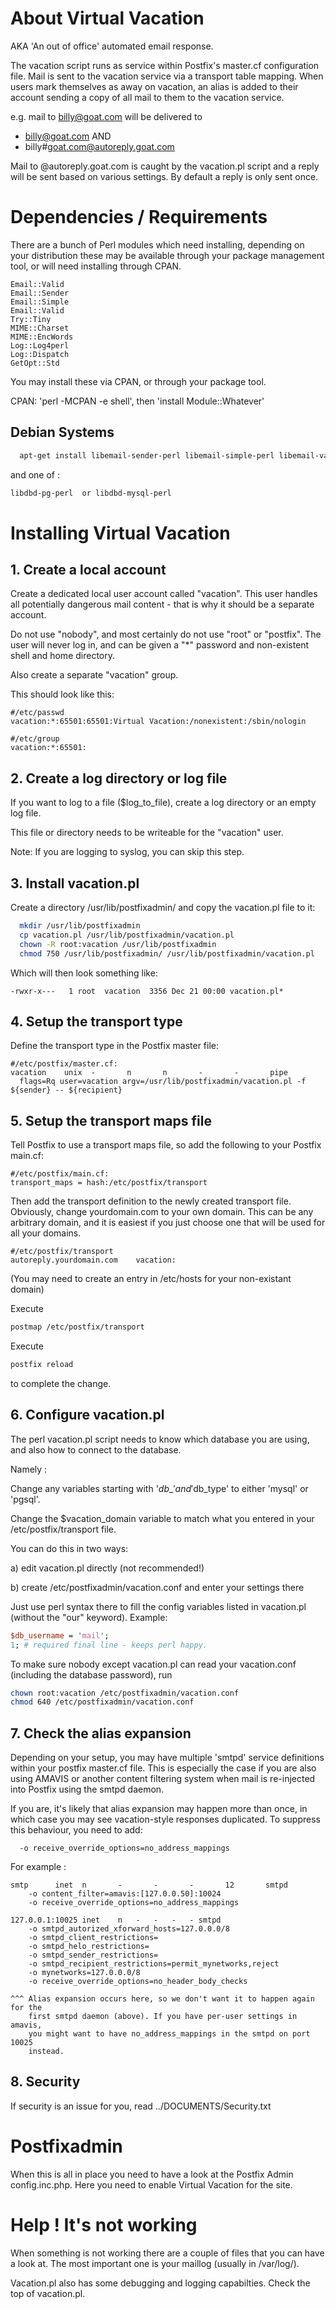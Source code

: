 # About Virtual Vacation

AKA 'An out of office' automated email response.

The vacation script runs as service within Postfix's master.cf configuration file.
Mail is sent to the vacation service via a transport table mapping.
When users mark themselves as away on vacation, an alias is added to their account 
sending a copy of all mail to them to the vacation service.

e.g. mail to billy@goat.com will be delivered to 

 * billy@goat.com AND 
 * billy#goat.com@autoreply.goat.com

Mail to @autoreply.goat.com is caught by the vacation.pl script and a reply 
will be sent based on various settings. By default a reply is only sent once.

# Dependencies / Requirements

There are a bunch of Perl modules which need installing, depending on your 
distribution these may be available through your package management tool, or
will need installing through CPAN.

```
Email::Valid
Email::Sender
Email::Simple
Email::Valid
Try::Tiny
MIME::Charset
MIME::EncWords
Log::Log4perl
Log::Dispatch
GetOpt::Std
```

You may install these via CPAN, or through your package tool.

CPAN: 'perl -MCPAN -e shell', then 'install Module::Whatever'


## Debian Systems 


```bash
  apt-get install libemail-sender-perl libemail-simple-perl libemail-valid-perl libtry-tiny-perl libdbd-pg-perl libemail-mime-perl liblog-log4perl-perl liblog-dispatch-perl libgetopt-argvfile-perl libmime-charset-perl libmime-encwords-perl libmime-encwords-perl 
```

and one of : 
```bash
libdbd-pg-perl  or libdbd-mysql-perl 
```


# Installing Virtual Vacation

## 1. Create a local account

Create a dedicated local user account called "vacation". 
This user handles all potentially dangerous mail content - that is why it
should be a separate account.

Do not use "nobody", and most certainly do not use "root" or "postfix".  The
user will never log in, and can be given a "*" password and non-existent
shell and home directory.

Also create a separate "vacation" group.

This should look like this:

```raw
#/etc/passwd
vacation:*:65501:65501:Virtual Vacation:/nonexistent:/sbin/nologin
```

```raw
#/etc/group
vacation:*:65501:
```

## 2. Create a log directory or log file

If you want to log to a file ($log\_to\_file), create a log directory or an 
empty log file.

This file or directory needs to be writeable for the "vacation" user.

Note: If you are logging to syslog, you can skip this step.


## 3. Install vacation.pl

Create a directory /usr/lib/postfixadmin/ and copy the vacation.pl file to it:

```bash
  mkdir /usr/lib/postfixadmin
  cp vacation.pl /usr/lib/postfixadmin/vacation.pl
  chown -R root:vacation /usr/lib/postfixadmin
  chmod 750 /usr/lib/postfixadmin/ /usr/lib/postfixadmin/vacation.pl
```

Which will then look something like:

```raw
-rwxr-x---   1 root  vacation  3356 Dec 21 00:00 vacation.pl*
```


## 4. Setup the transport type

Define the transport type in the Postfix master file:

```raw
#/etc/postfix/master.cf:
vacation    unix  -       n       n       -       -       pipe
  flags=Rq user=vacation argv=/usr/lib/postfixadmin/vacation.pl -f ${sender} -- ${recipient}
```

## 5. Setup the transport maps file

Tell Postfix to use a transport maps file, so add the following to your
Postfix main.cf:

```raw
#/etc/postfix/main.cf:
transport_maps = hash:/etc/postfix/transport
```

Then add the transport definition to the newly created transport file.
Obviously, change yourdomain.com to your own domain. This can be any
arbitrary domain, and it is easiest if you just choose one that will be used
for all your domains.

```raw
#/etc/postfix/transport
autoreply.yourdomain.com	vacation:
```


(You may need to create an entry in /etc/hosts for your non-existant domain)

Execute 
```bash
postmap /etc/postfix/transport
```

Execute 
```bash
postfix reload
```
 to complete the change.


## 6. Configure vacation.pl

The perl vacation.pl script needs to know which database you are using, and also
how to connect to the database.

Namely :

Change any variables starting with '$db\_' and '$db\_type' to either 'mysql' or 'pgsql'.

Change the $vacation\_domain variable to match what you entered in your /etc/postfix/transport 
file.

You can do this in two ways:

a) edit vacation.pl directly (not recommended!)

b) create /etc/postfixadmin/vacation.conf and enter your settings there

   Just use perl syntax there to fill the config variables listed in vacation.pl
   (without the "our" keyword). Example:
```perl
$db_username = 'mail';
1; # required final line - keeps perl happy.
```

   To make sure nobody except vacation.pl can read your vacation.conf (including the
   database password), run

```bash
chown root:vacation /etc/postfixadmin/vacation.conf
chmod 640 /etc/postfixadmin/vacation.conf
```


## 7. Check the alias expansion

Depending on your setup, you may have multiple 'smtpd' service definitions within 
your postfix master.cf file. This is especially the case if you are also using AMAVIS or
another content filtering system when mail is re-injected into Postfix using the smtpd daemon.

If you are, it's likely that alias expansion may happen more than once, in which case you 
may see vacation-style responses duplicated. To suppress this behaviour, you need to add:

```raw
  -o receive_override_options=no_address_mappings
```


For example :

```raw
smtp      inet  n       -       -       -       12       smtpd
    -o content_filter=amavis:[127.0.0.50]:10024
    -o receive_override_options=no_address_mappings

127.0.0.1:10025 inet    n   -   -   -   - smtpd
    -o smtpd_autorized_xforward_hosts=127.0.0.0/8
    -o smtpd_client_restrictions=
    -o smtpd_helo_restrictions=
    -o smtpd_sender_restrictions=
    -o smtpd_recipient_restrictions=permit_mynetworks,reject
    -o mynetworks=127.0.0.0/8
    -o receive_override_options=no_header_body_checks

```

	^^^ Alias expansion occurs here, so we don't want it to happen again for the
		first smtpd daemon (above). If you have per-user settings in amavis,
		you might want to have no_address_mappings in the smtpd on port 10025
		instead.


## 8. Security

If security is an issue for you, read ../DOCUMENTS/Security.txt

# Postfixadmin

When this is all in place you need to have a look at the Postfix Admin
config.inc.php. Here you need to enable Virtual Vacation for the site.


# Help ! It's not working

When something is not working there are a couple of files that you can have
a look at. The most important one is your maillog (usually in /var/log/).

Vacation.pl also has some debugging and logging capabilties. Check the top
of vacation.pl.


